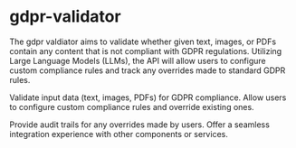 # gdpr-validator
The gdpr valdiator aims to validate whether given text, images, or PDFs contain any content that is not compliant with GDPR regulations.
Utilizing Large Language Models (LLMs), the API will allow users to configure custom compliance rules and track any overrides made to standard GDPR rules. 

Validate input data (text, images, PDFs) for GDPR compliance.
Allow users to configure custom compliance rules and override existing ones.

Provide audit trails for any overrides made by users.
Offer a seamless integration experience with other components or services.